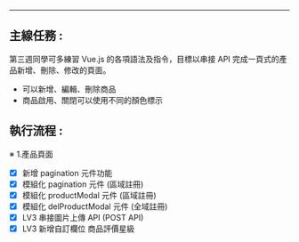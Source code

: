 ---
## 主線任務 :

第三週同學可多練習 Vue.js 的各項語法及指令，目標以串接 API 完成一頁式的產品新增、刪除、修改的頁面。

- 可以新增、編輯、刪除商品
- 商品啟用、關閉可以使用不同的顏色標示

## 執行流程 :

※ 1.產品頁面

- [X] 新增 pagination 元件功能
- [X] 模組化 pagination 元件 (區域註冊)
- [X] 模組化 productModal 元件 (區域註冊)
- [X] 模組化 delProductModal 元件 (全域註冊)
- [X] LV3 串接圖片上傳 API (POST API)
- [X] LV3 新增自訂欄位 商品評價星級
